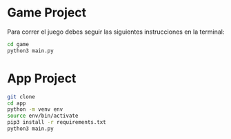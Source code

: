 # Game Project

Para correr el juego debes seguir las siguientes instrucciones en la terminal:

```sh
cd game
python3 main.py
```

# App Project

 ```sh
 git clone
 cd app
 python -m venv env
 source env/bin/activate
 pip3 install -r requirements.txt
 python3 main.py
 ```
